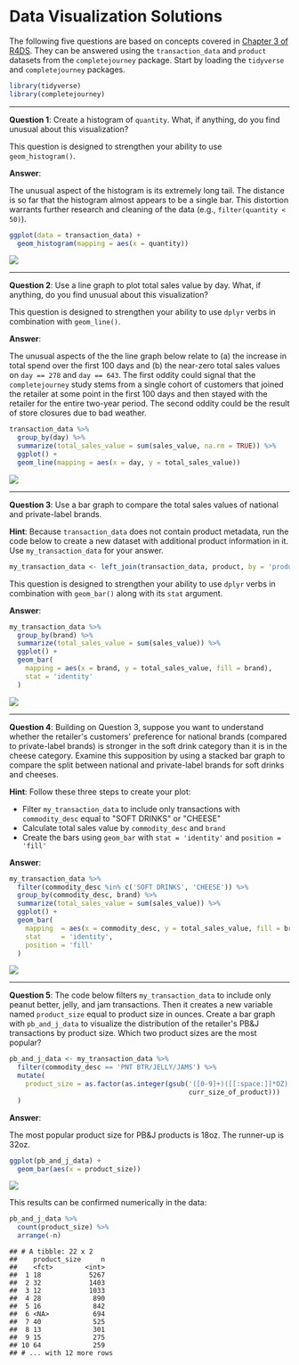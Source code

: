 Data Visualization Solutions
================

The following five questions are based on concepts covered in [Chapter 3 of R4DS](http://r4ds.had.co.nz/data-visualisation.html). They can be answered using the `transaction_data` and `product` datasets from the `completejourney` package. Start by loading the `tidyverse` and `completejourney` packages.

``` r
library(tidyverse)
library(completejourney)
```

------------------------------------------------------------------------

**Question 1**: Create a histogram of `quantity`. What, if anything, do you find unusual about this visualization?

This question is designed to strengthen your ability to use `geom_histogram()`.

**Answer**:

The unusual aspect of the histogram is its extremely long tail. The distance is so far that the histogram almost appears to be a single bar. This distortion warrants further research and cleaning of the data (e.g., `filter(quantity < 50)`).

``` r
ggplot(data = transaction_data) + 
  geom_histogram(mapping = aes(x = quantity))
```

![](02-data-visualization-solutions_files/figure-markdown_github/Q1-1.png)

------------------------------------------------------------------------

**Question 2**: Use a line graph to plot total sales value by day. What, if anything, do you find unusual about this visualization?

This question is designed to strengthen your ability to use `dplyr` verbs in combination with `geom_line()`.

**Answer**:

The unusual aspects of the the line graph below relate to (a) the increase in total spend over the first 100 days and (b) the near-zero total sales values on `day == 278` and `day == 643`. The first oddity could signal that the `completejourney` study stems from a single cohort of customers that joined the retailer at some point in the first 100 days and then stayed with the retailer for the entire two-year period. The second oddity could be the result of store closures due to bad weather.

``` r
transaction_data %>% 
  group_by(day) %>% 
  summarize(total_sales_value = sum(sales_value, na.rm = TRUE)) %>%
  ggplot() + 
  geom_line(mapping = aes(x = day, y = total_sales_value))
```

![](02-data-visualization-solutions_files/figure-markdown_github/Q2-1.png)

------------------------------------------------------------------------

**Question 3**: Use a bar graph to compare the total sales values of national and private-label brands.

**Hint**: Because `transaction_data` does not contain product metadata, run the code below to create a new dataset with additional product information in it. Use `my_transaction_data` for your answer.

``` r
my_transaction_data <- left_join(transaction_data, product, by = 'product_id')
```

This question is designed to strengthen your ability to use `dplyr` verbs in combination with `geom_bar()` along with its `stat` argument.

**Answer**:

``` r
my_transaction_data %>%
  group_by(brand) %>%
  summarize(total_sales_value = sum(sales_value)) %>%
  ggplot() + 
  geom_bar(
    mapping = aes(x = brand, y = total_sales_value, fill = brand), 
    stat = 'identity'
  )
```

![](02-data-visualization-solutions_files/figure-markdown_github/Q3a-1.png)

------------------------------------------------------------------------

**Question 4**: Building on Question 3, suppose you want to understand whether the retailer's customers' preference for national brands (compared to private-label brands) is stronger in the soft drink category than it is in the cheese category. Examine this supposition by using a stacked bar graph to compare the split between national and private-label brands for soft drinks and cheeses.

**Hint**: Follow these three steps to create your plot:

-   Filter `my_transaction_data` to include only transactions with `commodity_desc` equal to "SOFT DRINKS" or "CHEESE"
-   Calculate total sales value by `commodity_desc` and `brand`
-   Create the bars using `geom_bar` with `stat = 'identity'` and `position = 'fill'`

**Answer**:

``` r
my_transaction_data %>%
  filter(commodity_desc %in% c('SOFT DRINKS', 'CHEESE')) %>%
  group_by(commodity_desc, brand) %>%
  summarize(total_sales_value = sum(sales_value)) %>%
  ggplot() + 
  geom_bar(
    mapping  = aes(x = commodity_desc, y = total_sales_value, fill = brand), 
    stat     = 'identity', 
    position = 'fill'
  )
```

![](02-data-visualization-solutions_files/figure-markdown_github/Q4-1.png)

------------------------------------------------------------------------

**Question 5**: The code below filters `my_transaction_data` to include only peanut better, jelly, and jam transactions. Then it creates a new variable named `product_size` equal to product size in ounces. Create a bar graph with `pb_and_j_data` to visualize the distribution of the retailer's PB&J transactions by product size. Which two product sizes are the most popular?

``` r
pb_and_j_data <- my_transaction_data %>% 
  filter(commodity_desc == 'PNT BTR/JELLY/JAMS') %>%
  mutate(
    product_size = as.factor(as.integer(gsub('([0-9]+)([[:space:]]*OZ)', '\\1',
                                             curr_size_of_product)))
  )
```

**Answer**:

The most popular product size for PB&J products is 18oz. The runner-up is 32oz.

``` r
ggplot(pb_and_j_data) + 
  geom_bar(aes(x = product_size))
```

![](02-data-visualization-solutions_files/figure-markdown_github/Q5a-1.png)

This results can be confirmed numerically in the data:

``` r
pb_and_j_data %>% 
  count(product_size) %>% 
  arrange(-n)
```

    ## # A tibble: 22 x 2
    ##    product_size     n
    ##    <fct>        <int>
    ##  1 18            5267
    ##  2 32            1403
    ##  3 12            1033
    ##  4 28             890
    ##  5 16             842
    ##  6 <NA>           694
    ##  7 40             525
    ##  8 13             301
    ##  9 15             275
    ## 10 64             259
    ## # ... with 12 more rows
